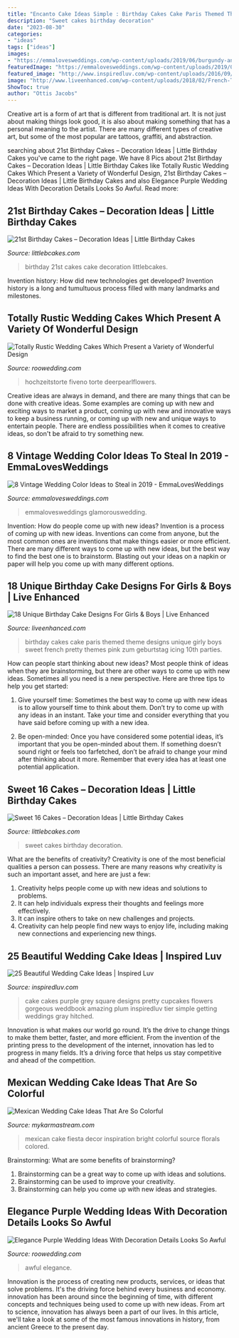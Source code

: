 ```yaml
---
title: "Encanto Cake Ideas Simple : Birthday Cakes Cake Paris Themed Theme Designs Unique Girly Boys Sweet French Pretty Themes Pink Zum Geburtstag Icing 10th Parties"
description: "Sweet cakes birthday decoration"
date: "2023-08-30"
categories:
- "ideas"
tags: ["ideas"]
images:
- "https://emmalovesweddings.com/wp-content/uploads/2019/06/burgundy-and-blush-vintage-wedding-colors-486x1024.jpg"
featuredImage: "https://emmalovesweddings.com/wp-content/uploads/2019/06/burgundy-and-blush-vintage-wedding-colors-486x1024.jpg"
featured_image: "http://www.inspiredluv.com/wp-content/uploads/2016/09/4-Beautiful-Wedding-Cake-Ideas.jpg"
image: "http://www.liveenhanced.com/wp-content/uploads/2018/02/French-Themed-Girly-Girl-Cakes.jpg"
ShowToc: true
author: "Ottis Jacobs"
---
```



Creative art is a form of art that is different from traditional art. It is not just about making things look good, it is also about making something that has a personal meaning to the artist. There are many different types of creative art, but some of the most popular are tattoos, graffiti, and abstraction.

	

		
searching about 21st Birthday Cakes – Decoration Ideas | Little Birthday Cakes you've came to the right page. We have 8 Pics about 21st Birthday Cakes – Decoration Ideas | Little Birthday Cakes like Totally Rustic Wedding Cakes Which Present a Variety of Wonderful Design, 21st Birthday Cakes – Decoration Ideas | Little Birthday Cakes and also Elegance Purple Wedding Ideas With Decoration Details Looks So Awful. Read more:
		
    
## 21st Birthday Cakes – Decoration Ideas | Little Birthday Cakes

<img loading=lazy src="http://www.littlebcakes.com/wp-content/uploads/2014/02/Images-of-21st-Birthday-Cakes.jpg" onerror="this.onerror=null;this.src='https://tse2.mm.bing.net/th?id=OIP.7ceUCD8BGLXEkUFyYyEfdAHaJ4&amp;pid=15.1';" alt="21st Birthday Cakes – Decoration Ideas | Little Birthday Cakes">

_Source: littlebcakes.com_

>birthday 21st cakes cake decoration littlebcakes. 

	

Invention history: How did new technologies get developed?
Invention history is a long and tumultuous process filled with many landmarks and milestones.

    
## Totally Rustic Wedding Cakes Which Present A Variety Of Wonderful Design

<img loading=lazy src="https://roowedding.com/wp-content/uploads/2017/03/Rustic-wedding-naked-carrot-cake.jpg" onerror="this.onerror=null;this.src='https://tse4.mm.bing.net/th?id=OIP.aj77F089-Y9jpY4rTyb6qAHaLH&amp;pid=15.1';" alt="Totally Rustic Wedding Cakes Which Present a Variety of Wonderful Design">

_Source: roowedding.com_

>hochzeitstorte fiveno torte deerpearlflowers. 

	

Creative ideas are always in demand, and there are many things that can be done with creative ideas. Some examples are coming up with new and exciting ways to market a product, coming up with new and innovative ways to keep a business running, or coming up with new and unique ways to entertain people. There are endless possibilities when it comes to creative ideas, so don't be afraid to try something new.

    
## 8 Vintage Wedding Color Ideas To Steal In 2019 - EmmaLovesWeddings

<img loading=lazy src="https://emmalovesweddings.com/wp-content/uploads/2019/06/burgundy-and-blush-vintage-wedding-colors-486x1024.jpg" onerror="this.onerror=null;this.src='https://tse2.mm.bing.net/th?id=OIP.JH5V72QZX4eA2cRr4GEMegHaPm&amp;pid=15.1';" alt="8 Vintage Wedding Color Ideas to Steal in 2019 - EmmaLovesWeddings">

_Source: emmalovesweddings.com_

>emmalovesweddings glamorouswedding. 

	

Invention: How do people come up with new ideas?
Invention is a process of coming up with new ideas. Inventions can come from anyone, but the most common ones are inventions that make things easier or more efficient. There are many different ways to come up with new ideas, but the best way to find the best one is to brainstorm. Blasting out your ideas on a napkin or paper will help you come up with many different options.

    
## 18 Unique Birthday Cake Designs For Girls &amp; Boys | Live Enhanced

<img loading=lazy src="http://www.liveenhanced.com/wp-content/uploads/2018/02/French-Themed-Girly-Girl-Cakes.jpg" onerror="this.onerror=null;this.src='https://tse3.mm.bing.net/th?id=OIP.2XkS9W1r919ABxOPJ0_IqgHaMF&amp;pid=15.1';" alt="18 Unique Birthday Cake Designs For Girls &amp; Boys | Live Enhanced">

_Source: liveenhanced.com_

>birthday cakes cake paris themed theme designs unique girly boys sweet french pretty themes pink zum geburtstag icing 10th parties. 

	

How can people start thinking about new ideas?
Most people think of ideas when they are brainstorming, but there are other ways to come up with new ideas. Sometimes all you need is a new perspective. Here are three tips to help you get started: 
1. Give yourself time: Sometimes the best way to come up with new ideas is to allow yourself time to think about them. Don’t try to come up with any ideas in an instant. Take your time and consider everything that you have said before coming up with a new idea. 

2. Be open-minded: Once you have considered some potential ideas, it’s important that you be open-minded about them. If something doesn’t sound right or feels too farfetched, don’t be afraid to change your mind after thinking about it more. Remember that every idea has at least one potential application.

    
## Sweet 16 Cakes – Decoration Ideas | Little Birthday Cakes

<img loading=lazy src="http://www.littlebcakes.com/wp-content/uploads/2014/02/Sweet-16-Cakes.jpg" onerror="this.onerror=null;this.src='https://tse1.mm.bing.net/th?id=OIP.ugYtZk43OYDZ0EfsAI7ZngHaL7&amp;pid=15.1';" alt="Sweet 16 Cakes – Decoration Ideas | Little Birthday Cakes">

_Source: littlebcakes.com_

>sweet cakes birthday decoration. 

	

What are the benefits of creativity?
Creativity is one of the most beneficial qualities a person can possess. There are many reasons why creativity is such an important asset, and here are just a few: 
1. Creativity helps people come up with new ideas and solutions to problems. 
2. It can help individuals express their thoughts and feelings more effectively.
3. It can inspire others to take on new challenges and projects.
4. Creativity can help people find new ways to enjoy life, including making new connections and experiencing new things.

    
## 25 Beautiful Wedding Cake Ideas | Inspired Luv

<img loading=lazy src="http://www.inspiredluv.com/wp-content/uploads/2016/09/4-Beautiful-Wedding-Cake-Ideas.jpg" onerror="this.onerror=null;this.src='https://tse4.mm.bing.net/th?id=OIP.aGO9X5_6lVuPl87dsSeAogHaLH&amp;pid=15.1';" alt="25 Beautiful Wedding Cake Ideas | Inspired Luv">

_Source: inspiredluv.com_

>cake cakes purple grey square designs pretty cupcakes flowers gorgeous weddbook amazing plum inspiredluv tier simple getting weddings gray hitched. 

	

Innovation is what makes our world go round. It’s the drive to change things to make them better, faster, and more efficient. From the invention of the printing press to the development of the internet, innovation has led to progress in many fields. It’s a driving force that helps us stay competitive and ahead of the competition.

    
## Mexican Wedding Cake Ideas That Are So Colorful

<img loading=lazy src="https://mykarmastream.com/wp-content/uploads/2018/07/mexican-wedding-cake-6-.jpg" onerror="this.onerror=null;this.src='https://tse4.mm.bing.net/th?id=OIP.5wUnMH8Pu7Sr0tM6GWBbmwHaKi&amp;pid=15.1';" alt="Mexican Wedding Cake Ideas That Are So Colorful">

_Source: mykarmastream.com_

>mexican cake fiesta decor inspiration bright colorful source florals colored. 

	

Brainstorming: What are some benefits of brainstorming?
1. Brainstorming can be a great way to come up with ideas and solutions.
2. Brainstorming can be used to improve your creativity.
3. Brainstorming can help you come up with new ideas and strategies.

    
## Elegance Purple Wedding Ideas With Decoration Details Looks So Awful

<img loading=lazy src="https://roowedding.com/wp-content/uploads/2017/05/classic-purple-wedding-ideas.jpg" onerror="this.onerror=null;this.src='https://tse4.mm.bing.net/th?id=OIP.tR0bapYpY7kj8m3680HhFQHaLH&amp;pid=15.1';" alt="Elegance Purple Wedding Ideas With Decoration Details Looks So Awful">

_Source: roowedding.com_

>awful elegance. 

	

Innovation is the process of creating new products, services, or ideas that solve problems. It's the driving force behind every business and economy. innovation has been around since the beginning of time, with different concepts and techniques being used to come up with new ideas. From art to science, innovation has always been a part of our lives. In this article, we'll take a look at some of the most famous innovations in history, from ancient Greece to the present day.

